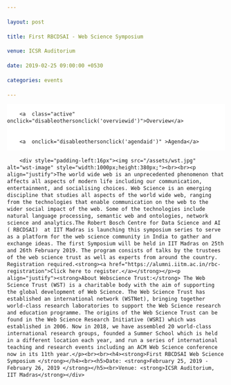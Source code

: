 ```yaml
---

layout: post

title: First RBCDSAI - Web Science Symposium

venue: ICSR Auditorium

date: 2019-02-25 09:00:00 +0530

categories: events

---
```




<html>

<head>

<meta name="viewport" content="width=device-width, initial-scale=1">

<style>
.pointer {cursor: pointer;}

body {

  margin: 0;

  font-family:"Calibri (Body)";

}



.topnav {

  overflow: hidden;

  background-color: #ffffff;

}



.topnav a {

  float: left;

  color: #c0c0c0;

  text-align: center;

  padding: 7px 8px;

  text-decoration: none;

  font-size: 18px;

  

}



.topnav a:hover {

  background-color: #ffffff;

  color: black;

}



.topnav a.active {

  background-color: #ffffff;

  color: black;

}

</style>

 <script>


        function makeitactiveonload() {


             document.getElementById('dynamiccontent').innerHTML = '<div style="padding-left:16px"><img src="/assets/wst.jpg" alt="wst-image" style="width:1000px;height:380px;"><br><br><p align="justify">The world wide web is an unprecedented phenomenon that affects all aspects of modern life including our communication, entertainment, and socialising choices. Web Science is an emerging discipline that studies all aspects of the world wide web, ranging from the technologies that enable communication on the web to the wider social impact of the web. Some of the technologies include natural language processing, semantic web and ontologies, network science and analytics.The Robert Bosch Centre for Data Science and AI ( RBCDSAI)  at IIT Madras is launching this symposium series to serve as a platform for the web science community in India to gather and exchange ideas. The first Symposium will be held in IIT Madras on 25th and 26th February 2019. The program consists of talks by the trustees of the web science trust as well as experts from around the country. Registration required.<strong><a href="https://alumni.iitm.ac.in/rbc-registration">Click here to register.</a></strong></p><p align="justify"><strong>About Webscience Trust:</strong> The Web Science Trust (WST) is a charitable body with the aim of supporting the global development of Web Science. The Web Science Trust has established an international network (WSTNet), bringing together world-class research laboratories to support the Web Science research and education programme. The origins of the Web Science Trust can be found in the Web Science Research Initiative (WSRI) which was established in 2006. Now in 2018, we have assembled 20 world-class international research groups, founded a Summer School which is held in a different location each year, and run a series of international teaching and research events including an ACM Web Science conference now in its 11th year.</p><br><br><h4><strong>First RBCDSAI Web Science Symposium </strong></h4><br><h5>Date: <strong>February 25, 2019 - February 26, 2019 </strong></h5><br>Venue: <strong>ICSR Auditorium, IIT Madras</strong></div>'


        }


        function disableothersonclick(elementtoactive) {


            if(elementtoactive == 'overviewid')


            {


                document.getElementById('dynamiccontent').innerHTML = '<div style="padding-left:16px"><img src="/assets/wst.jpg" alt="wst-image" style="width:1000px;height:380px;"><br><br><p align="justify">The world wide web is an unprecedented phenomenon that affects all aspects of modern life including our communication, entertainment, and socialising choices. Web Science is an emerging discipline that studies all aspects of the world wide web, ranging from the technologies that enable communication on the web to the wider social impact of the web. Some of the technologies include natural language processing, semantic web and ontologies, network science and analytics.The Robert Bosch Centre for Data Science and AI ( RBCDSAI)  at IIT Madras is launching this symposium series to serve as a platform for the web science community in India to gather and exchange ideas. The first Symposium will be held in IIT Madras on 25th and 26th February 2019. The program consists of talks by the trustees of the web science trust as well as experts from around the country. Registration required.<strong><a href="https://alumni.iitm.ac.in/rbc-registration">Click here to register.</a></strong></p><p align="justify"><strong>About Webscience Trust:</strong> The Web Science Trust (WST) is a charitable body with the aim of supporting the global development of Web Science. The Web Science Trust has established an international network (WSTNet), bringing together world-class research laboratories to support the Web Science research and education programme. The origins of the Web Science Trust can be found in the Web Science Research Initiative (WSRI) which was established in 2006. Now in 2018, we have assembled 20 world-class international research groups, founded a Summer School which is held in a different location each year, and run a series of international teaching and research events including an ACM Web Science conference now in its 11th year.</p><br><br><h4><strong>First RBCDSAI Web Science Symposium </strong></h4><br><h5>Date: <strong>February 25, 2019 - February 26, 2019 </strong></h5><br>Venue: <strong>ICSR Auditorium, IIT Madras</strong></div>'


            }


            else 


            {


                document.getElementById('dynamiccontent').innerHTML = '<p align="center">Broad agenda as below. Further more details will be updated </p><p align="center"><u><strong>Day 1: 25th February,2019 (Monday)</strong></u> </p><ul style="list-style-type:none;"><li><p>08:30 AM - 09:15 AM &nbsp;&nbsp;&nbsp;&nbsp;&nbsp;&nbsp;Registration</p></li><li><p>09:15 AM - 09:30 AM &nbsp;&nbsp;&nbsp;&nbsp;&nbsp;&nbsp;Inauguration</p></li><li><p>09:30 AM - 10:15 AM &nbsp;&nbsp;&nbsp;&nbsp;&nbsp;&nbsp;<strong>Keynote Address by</strong> <a href="https://wendy.ecs.soton.ac.uk/">Dame Wendy Hall</a>, University of &nbsp;&nbsp;&nbsp;&nbsp;&nbsp;&nbsp;&nbsp;&nbsp;&nbsp;&nbsp;&nbsp;&nbsp;&nbsp;&nbsp;&nbsp;&nbsp;&nbsp;&nbsp;&nbsp;&nbsp;&nbsp;&nbsp;&nbsp;&nbsp;&nbsp;&nbsp;&nbsp;Southampton</p><table style="width:100%"><tr><td>&nbsp;&nbsp;&nbsp;&nbsp;&nbsp;&nbsp;&nbsp;&nbsp;&nbsp;&nbsp;&nbsp;&nbsp;&nbsp;&nbsp;&nbsp;&nbsp;&nbsp;&nbsp;&nbsp;&nbsp;&nbsp;&nbsp;&nbsp;&nbsp;&nbsp;&nbsp;&nbsp;&nbsp;</td><td><ul style="list-style-type:none;"><li><details><p><summary><strong>Title:</strong><u>Web Science, AI and Future of the Internet</u></summary></p><p align="justify"><strong>Abstract:</strong>The Web and Artificial Intelligence have always been interwoven. AI technologies have long been used by Web developers and the major platforms to provide increasingly intelligent services for Web and internet users, and it was always part of Tim Berners-Lee’s original design to develop an intelligent, or semantic, Web that enabled machines to infer knowledge from interconnected documents and data. Web Science studies the evolution of the Web from a sociotechnical perspective and how human intelligence interacts with the artificial intelligence we derive from our use of the Web.</p><p align="justify">Artificial Intelligence is set to transform society in the coming decades in ways that have long been predicted by science fiction writers but are only now becoming feasible because of recent developments in computing technology, machine learning and the availability of massive amounts of data on which to train the algorithms. The potential is enormous and governments around the world are worrying about the impact of AI on society both in terms of how it will change the world of work, but also in terms of the potential advantages that the technology can bring to society. But we must also be very aware of the potential threats to society that such developments might bring and the ethical, accountability and diversity issues we need to address, including particularly the world of software automation. If we don’t lay the groundwork well now, there is huge potential for chaos and confusion in the future as AI starts to become more dominant in all our lives, which is why I argue we need to take a socio-technical approach to every aspect of the evolution of AI in society as we have for the study of the Web.</p><p align="justify">But as a result of all these developments we are facing a time of major change and disruption for the internet – the technology that has underpinned so much societal change over the last fifty years. In this talk we will argue that we must take a sociotechnical approach to our analysis of the evolution of the internet in order to ensure that the internet of the future helps us create a world that we all want to live in.</p></details></li></ul></td></tr></table></li><li><p>10:15 AM - 10:45 AM&nbsp;&nbsp;&nbsp;&nbsp;&nbsp;&nbsp;Talk by <a href="https://www.iiitb.ac.in/faculty_page.php?name=srinathsrinivasa">Srinath Srinivasa</a>, IIIT Bangalore</p></li><li><p>10:45 AM - 11:15 AM &nbsp;&nbsp;&nbsp;&nbsp;&nbsp;&nbsp;Refreshments</p></li><li><p>11:15 AM - 11:45 AM &nbsp;&nbsp;&nbsp;&nbsp;&nbsp;&nbsp;Talk by <a href="https://www.imsc.res.in/~sitabhra/">Sitabhra Sinha</a>, Institute of Mathematical Sciences (IMSc)</p><table style="width:100%"><tr><td>&nbsp;&nbsp;&nbsp;&nbsp;&nbsp;&nbsp;&nbsp;&nbsp;&nbsp;&nbsp;&nbsp;&nbsp;&nbsp;&nbsp;&nbsp;&nbsp;&nbsp;&nbsp;&nbsp;&nbsp;&nbsp;&nbsp;&nbsp;&nbsp;&nbsp;&nbsp;&nbsp;&nbsp;&nbsp;&nbsp;&nbsp;&nbsp;&nbsp;&nbsp;&nbsp;&nbsp;&nbsp;</td><td><ul style="list-style-type:none;"><li><details><p><summary><strong>Title:</strong><u>How representative is our democracy ? Using open data on the Web to relate wealth and electoral performance in recent Indian general elections</u></summary></p><p align="justify"><strong>Sitabhra Sinha (in collaboration with with K Chandrashekar), The Institute of Mathematical Sciences, Chennai</strong>Using open databases (publicly available on the Web) of assets declarations made by candidates contesting in the Indian general elections held over the last decade, we show that the distribution of their wealth follows a universal scaling form which is independent of the year, as well as, states and, most surprisingly, even the parties to which the candidates belong. We also observe that the set of winners, as well as, that of the “serious candidates” (contenders) have asset distributions which deviate significantly from those of the remaining candidates. This is a worrying aspect given the supposedly representative nature of electoral democracies, particularly in light of the recent worldwide rise to power of xenophobic populism.</p></details></li></ul></td></tr></table></li><li><p>11:45 AM - 12:15 PM &nbsp;&nbsp;&nbsp;&nbsp;&nbsp;&nbsp;Talk by <a href="http://talukdar.net/">Partha Talukdar</a>, IISc</p><table style="width:100%"><tr><td>&nbsp;&nbsp;&nbsp;&nbsp;&nbsp;&nbsp;&nbsp;&nbsp;&nbsp;&nbsp;&nbsp;&nbsp;&nbsp;&nbsp;&nbsp;&nbsp;&nbsp;&nbsp;&nbsp;&nbsp;&nbsp;&nbsp;&nbsp;&nbsp;&nbsp;&nbsp;&nbsp;&nbsp;</td><td><ul style="list-style-type:none;"><li><details><p><summary><strong>Title:</strong><u>Learning with Graph Embeddings</u></summary></p><p align="justify"><strong>Abstract:</strong>In this talk, I shall present an overview of our recent research in learning with graph embeddings,in particular using Graph Convolution Networks. I shall describe their utility in learning temporally-aware knowledge representations, relation extraction, and document dating.</p></details></li></ul></td></tr></table></li><li><p>12:15 PM - 12:45 PM &nbsp;&nbsp;&nbsp;&nbsp;&nbsp;&nbsp;Talk by <a href="https://researcher.watson.ibm.com/researcher/view.php?person=in-kartsank">Karthik Sankaranarayanan</a>, IBM India Research Lab</p></li><li><p>12:45 PM - 02:00 PM &nbsp;&nbsp;&nbsp;&nbsp;&nbsp;&nbsp;Lunch/Networking Time</p></li><li><p>02:00 PM - 02:45 PM &nbsp;&nbsp;&nbsp;&nbsp;&nbsp;&nbsp;<strong>Keynote Address by </strong><a href="https://www.cse.iitb.ac.in/~soumen/">Soumen Chakrabarti </a>, IITB</p></li><li><p>02:45 PM - 03:15 PM &nbsp;&nbsp;&nbsp;&nbsp;&nbsp;&nbsp;Talk by <a href="https://faculty.iiit.ac.in/~vv/Home.html">Vasudeva Varma </a>, IIITH</p><table style="width:100%"><tr><td>&nbsp;&nbsp;&nbsp;&nbsp;&nbsp;&nbsp;&nbsp;&nbsp;&nbsp;&nbsp;&nbsp;&nbsp;&nbsp;&nbsp;&nbsp;&nbsp;&nbsp;&nbsp;&nbsp;&nbsp;&nbsp;&nbsp;&nbsp;&nbsp;</td><td><ul style="list-style-type:none;"><li><details><p><summary><strong>Title:</strong><u>Hate Speech, Abuse, Sexism, and other Evils</u></summary></p><p align="justify"><strong>Abstract:</strong>In this talk, I will discuss a few challenges related to hate speech in its various forms including abuse and sexism. While there are now several algorithms to detect, analyze and control hate speech - some of them are based on deep learning methods, they suffer from looking at this problem in a limited manner. Throwing more data at a Deep Neural Network does not always solve the problem and, in fact, this approach may cause additional problems. I will discuss our recent research efforts in collaboration with social scientists come up with nuanced sexism categorization, which seem to be a very promising direction. I will also describe our work on removing the bias in hate speech detection and a novel method leveraging knowledge-based generalizations for bias-free learning of hate speech detection models. </p></details></li></ul></td></tr></table></li><li><p>03:15 PM - 04:00 PM &nbsp;&nbsp;&nbsp;&nbsp;&nbsp;&nbsp;<strong>Poster Spotlights</strong></p></li><li><p>04:00 PM - 04:30 PM &nbsp;&nbsp;&nbsp;&nbsp;&nbsp;&nbsp;Tea Break</p></li><li><p>04:30 PM - 06:00 PM &nbsp;&nbsp;&nbsp;&nbsp;&nbsp;&nbsp;Poster Session</p></li><li><p>06:00 PM - 07:00 PM &nbsp;&nbsp;&nbsp;&nbsp;&nbsp;&nbsp;Networking</p></li><li><p>07:00 PM - 09:00 PM &nbsp;&nbsp;&nbsp;&nbsp;&nbsp;&nbsp;Dinner, ICSR Dining hall</p></li><br><br><li><p align="center"><u><strong>Day 2: 26th February,2019 (Tuesday)</strong></u> </p></li><li><p>09:00 AM - 09:45 AM &nbsp;&nbsp;&nbsp;&nbsp;&nbsp;&nbsp;<strong>Keynote Address by </strong><a href="https://www.linkedin.com/in/jprangaswami/?originalSubdomain=in">J.P.Rangaswami</a>, Univeristy of Southampton</p><table style="width:100%"><tr><td>&nbsp;&nbsp;&nbsp;&nbsp;&nbsp;&nbsp;&nbsp;&nbsp;&nbsp;&nbsp;&nbsp;&nbsp;&nbsp;&nbsp;&nbsp;&nbsp;&nbsp;&nbsp;&nbsp;&nbsp;&nbsp;&nbsp;&nbsp;&nbsp;&nbsp;&nbsp;&nbsp;&nbsp;&nbsp;&nbsp;&nbsp;</td><td><ul style="list-style-type:none;"><li><details><p><summary><strong>Title:</strong><u>Why Web Science is more important than ever before</u></summary></p><p align="justify">In the talk I will explore this topic from the perspective of data over a 40-year career spanning three continents and senior positions in a number of the world’s leading companies.</p></details></li></ul></td></tr></table></li><li><p>09:45 AM - 10:15 AM &nbsp;&nbsp;&nbsp;&nbsp;&nbsp;&nbsp;Talk by <a href="#">TBD</a></p></li><li><p>10:15 AM - 10:45 AM &nbsp;&nbsp;&nbsp;&nbsp;&nbsp;&nbsp;Talk by <a href="http://www.iitkgp.ac.in/department/CS/faculty/cs-niloy">Niloy Ganguly</a>, IIT KGP</p> <table style="width:100%"><tr><td>&nbsp;&nbsp;&nbsp;&nbsp;&nbsp;&nbsp;&nbsp;&nbsp;&nbsp;&nbsp;&nbsp;&nbsp;&nbsp;&nbsp;&nbsp;&nbsp;&nbsp;&nbsp;&nbsp;&nbsp;&nbsp;&nbsp;&nbsp;&nbsp;&nbsp;&nbsp;&nbsp;&nbsp;</td><td><ul style="list-style-type:none;"><li><details><p><summary><strong>Title:</strong><u>Some Aspects of Computational Journalism</u></summary></p><p align="justify"><strong>Abstract:</strong>Due to the enormous amount of information being carried over online systems today, no user can access all such information. Therefore, to help the users, all major online organizations deploy information retrieval (content recommendation, search or ranking) systems to find important information. Current information retrieval systems have to make certain design choices. For example, news recommendation systems need to decide on the quality of recommended news stories, how much emphasis to give to a story’s long-term importance over its recency or freshness etc. Similarly, retrieval systems over user generated contents (e.g., in social media like Facebook and Twitter) need to take into account the content posted by heterogeneous user groups. However, such design choices can introduce unintended biases in the contents presented to the users. For example, the recommended contents may have poor quality or less news value, or the news discourse may get hijacked by hyper-active demographic groups. In this work, we want to systematically measure the effect of such design choices in the retrieval systems (recommendation systems in particular), and build alternate retrieval systems that mitigate the biases in the recommendation output.</p></details></li></ul></td></tr></table><li><p>10:45 AM - 11:15 AM &nbsp;&nbsp;&nbsp;&nbsp;&nbsp;&nbsp;Tea Break</p></li><li><p>11:15 AM - 11:45 AM &nbsp;&nbsp;&nbsp;&nbsp;&nbsp;&nbsp;Talk by <a href="http://cse.iitkgp.ac.in/~animeshm/">Animesh Mukherjee</a>, IIT KGP</p><table style="width:100%"><tr><td>&nbsp;&nbsp;&nbsp;&nbsp;&nbsp;&nbsp;&nbsp;&nbsp;&nbsp;&nbsp;&nbsp;&nbsp;&nbsp;&nbsp;&nbsp;&nbsp;&nbsp;&nbsp;&nbsp;&nbsp;&nbsp;&nbsp;&nbsp;&nbsp;&nbsp;&nbsp;&nbsp;&nbsp;</td><td><ul style="list-style-type:none;"><li><details><p><summary><strong>Title:</strong><u>Language dynamics in social media</u></summary></p><p align="justify"><strong>Abstract:</strong>In this talk I shall outline a summary of our five year long initiative studying the temporal dynamics of various human language-like entities over the social media. Some of the topics that I plan to cover are (a) how opinion conflicts could be effectively used for incivility detection in Twitter [CSCW 2018], (b) how word borrowings can be automatically identified from social signals [EMNLP 2017] and (c) how hashtags in Twitter form compounds like natural language words (e.g.,#Wikipedia+#Blackout=#WikipediaBlackout) that become way more popular thanthe individual constituent hashtags [CSCW 2016, Honorable Mention].</p></details></li></ul></td></tr></table></li><li><p>11:45 AM - 12:15 PM &nbsp;&nbsp;&nbsp;&nbsp;&nbsp;&nbsp;Talk by <a href="https://www.iiitd.ac.in/pk">Ponnurangam Kumaraguru</a>, IIITD</p></li><li><p>12:15 PM - 12:45 PM &nbsp;&nbsp;&nbsp;&nbsp;&nbsp;&nbsp;Talk by <a href="https://research.adobe.com/person/niyati-chhaya/">Niyati Chhaya</a>, Adobe Research</p></li><li><p>12:45 PM - 02:00 PM &nbsp;&nbsp;&nbsp;&nbsp;&nbsp;&nbsp;Lunch/Networking Time</p></li><li><p>02:00 PM - 02:45 PM &nbsp;&nbsp;&nbsp;&nbsp;&nbsp;&nbsp;<strong>Keynote Address by </strong><a href="https://sonic.northwestern.edu/people/noshir-contractor/">Noshir Contractor</a>, Northwestern University</p><table style="width:100%"><tr><td>&nbsp;&nbsp;&nbsp;&nbsp;&nbsp;&nbsp;&nbsp;&nbsp;&nbsp;&nbsp;&nbsp;&nbsp;&nbsp;&nbsp;&nbsp;&nbsp;&nbsp;&nbsp;&nbsp;&nbsp;&nbsp;&nbsp;&nbsp;&nbsp;&nbsp;&nbsp;&nbsp;&nbsp;&nbsp;&nbsp;&nbsp;&nbsp;&nbsp;&nbsp;&nbsp;</td><td><ul style="list-style-type:none;"><li><details><p><summary><strong>Title:</strong><u>People Analytics: Understanding and Enabling the Future of Work</u></summary></p><p align="justify"><strong>Abstract:</strong>To bring the performance of people analytics up—and in line with the hype— companies need to do more than analyze data on demographic attributes.  They need to employ relational analytics, which examines data on how people interact, to identify “high potentials,” who has good ideas, who is influential, what teams will get work done on time, and more. Companies can mine their “digital exhaust”—data created by employees every day in their digital transactions, such as e‐mails, chats, “likes,” “follows,” @mentions, and file collaboration—for insights into their workforce. Drawing from our prior research and consulting work with companies, as well as from a large body of other scholars’ research, we identify six structural signatures that should form the bedrock of any relational analytics strategy to help companies address challenges they face with issues such as diversity and inclusion, succession planning, team assembly, and post-merger integration.</p></details></li></ul></td></tr></table></li><li><p>02:45 PM - 03:15 PM &nbsp;&nbsp;&nbsp;&nbsp;&nbsp;&nbsp;Talk by <a href="https://www.cse.iitm.ac.in/~ravi/">B. Ravindran</a></p></li><li><p>03:15 PM - 04:00 PM &nbsp;&nbsp;&nbsp;&nbsp;&nbsp;&nbsp;Panel Discussion: <strong>Fostering Web Science Community in India</strong></p></li><li><p>04:00 PM - 05:00 PM &nbsp;&nbsp;&nbsp;&nbsp;&nbsp;&nbsp;High Tea and Closing</p></li></ul>';


            }


        }


    </script>

</head>

<body>



<div class="topnav" onload="makeitactiveonload()">


        <a  class="active"  onclick="disableothersonclick('overviewid')">Overview</a>


        <a  onclick="disableothersonclick('agendaid')" >Agenda</a>


</div>

<div id="dynamiccontent">


        <div style="padding-left:16px"><img src="/assets/wst.jpg" alt="wst-image" style="width:1000px;height:380px;"><br><br><p align="justify">The world wide web is an unprecedented phenomenon that affects all aspects of modern life including our communication, entertainment, and socialising choices. Web Science is an emerging discipline that studies all aspects of the world wide web, ranging from the technologies that enable communication on the web to the wider social impact of the web. Some of the technologies include natural language processing, semantic web and ontologies, network science and analytics.The Robert Bosch Centre for Data Science and AI ( RBCDSAI)  at IIT Madras is launching this symposium series to serve as a platform for the web science community in India to gather and exchange ideas. The first Symposium will be held in IIT Madras on 25th and 26th February 2019. The program consists of talks by the trustees of the web science trust as well as experts from around the country. Registration required.<strong><a href="https://alumni.iitm.ac.in/rbc-registration">Click here to register.</a></strong></p><p align="justify"><strong>About Webscience Trust:</strong> The Web Science Trust (WST) is a charitable body with the aim of supporting the global development of Web Science. The Web Science Trust has established an international network (WSTNet), bringing together world-class research laboratories to support the Web Science research and education programme. The origins of the Web Science Trust can be found in the Web Science Research Initiative (WSRI) which was established in 2006. Now in 2018, we have assembled 20 world-class international research groups, founded a Summer School which is held in a different location each year, and run a series of international teaching and research events including an ACM Web Science conference now in its 11th year.</p><br><br><h4><strong>First RBCDSAI Web Science Symposium </strong></h4><br><h5>Date: <strong>February 25, 2019 - February 26, 2019 </strong></h5><br>Venue: <strong>ICSR Auditorium, IIT Madras</strong></div>


</div>



</body>

</html>


